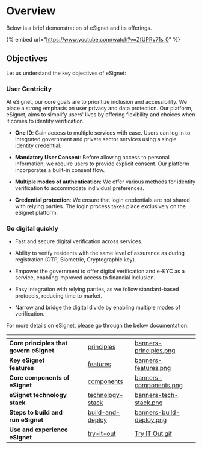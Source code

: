 # Overview

Below is a brief demonstration of eSignet and its offerings.

{% embed url="https://www.youtube.com/watch?v=ZfUPRv71s_0" %}


## Objectives

Let us understand the key objectives of eSignet:

### User Centricity

At eSignet, our core goals are to prioritize inclusion and accessibility. We place a strong emphasis on user privacy and data protection. Our platform, eSignet, aims to simplify users' lives by offering flexibility and choices when it comes to identity verification.

* **One ID**: Gain access to multiple services with ease. Users can log in to integrated government and private sector services using a single identity credential.

* **Mandatory User Consent**: Before allowing access to personal information, we require users to provide explicit consent. Our platform incorporates a built-in consent flow.

* **Multiple modes of authentication**: We offer various methods for identity verification to accommodate individual preferences.

* **Credential protection**: We ensure that login credentials are not shared with relying parties. The login process takes place exclusively on the eSignet platform.

### Go digital quickly

* Fast and secure digital verification across services.

* Ability to verify residents with the same level of assurance as during registration (OTP, Biometric, Cryptographic key).

* Empower the government to offer digital verification and e-KYC as a service, enabling improved access to financial inclusion.

* Easy integration with relying parties, as we follow standard-based protocols, reducing time to market.

* Narrow and bridge the digital divide by enabling multiple modes of verification.


For more details on eSignet, please go through the below documentation.

<table data-view="cards"><thead><tr><th></th><th data-hidden></th><th data-hidden></th><th data-hidden data-card-target data-type="content-ref"></th><th data-hidden data-card-cover data-type="files"></th></tr></thead><tbody><tr><td><strong>Core principles that govern eSignet</strong></td><td></td><td></td><td><a href="principles/">principles</a></td><td><a href="../.gitbook/assets/banners-principles.png">banners-principles.png</a></td></tr><tr><td><strong>Key eSignet features</strong></td><td></td><td></td><td><a href="features/">features</a></td><td><a href="../.gitbook/assets/banners-features.png">banners-features.png</a></td></tr><tr><td><strong>Core components of eSignet</strong></td><td></td><td></td><td><a href="components/">components</a></td><td><a href="../.gitbook/assets/banners-components.png">banners-components.png</a></td></tr><tr><td><strong>eSignet technology stack</strong></td><td></td><td></td><td><a href="technology-stack/">technology-stack</a></td><td><a href="../.gitbook/assets/banners-tech-stack.png">banners-tech-stack.png</a></td></tr><tr><td><strong>Steps to build and run eSignet</strong></td><td></td><td></td><td><a href="../build-and-deploy/">build-and-deploy</a></td><td><a href="../.gitbook/assets/banners-build-deploy.png">banners-build-deploy.png</a></td></tr><tr><td><strong>Use and experience eSignet</strong></td><td></td><td></td><td><a href="../try-it-out/">try-it-out</a></td><td><a href="../.gitbook/assets/Try IT Out.gif">Try IT Out.gif</a></td></tr></tbody></table>

